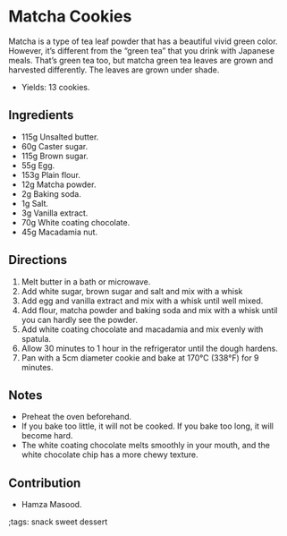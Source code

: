 # Matcha Cookies

Matcha is a type of tea leaf powder that has a beautiful vivid green color.
However, it’s different from the “green tea” that you drink with Japanese meals.
That’s green tea too, but matcha green tea leaves are grown and harvested
differently. The leaves are grown under shade.

- Yields: 13 cookies.

## Ingredients

- 115g Unsalted butter.
- 60g Caster sugar.
- 115g Brown sugar.
- 55g Egg.
- 153g Plain flour.
- 12g Matcha powder.
- 2g Baking soda.
- 1g Salt.
- 3g Vanilla extract.
- 70g White coating chocolate.
- 45g Macadamia nut.

## Directions

1. Melt butter in a bath or microwave.
2. Add white sugar, brown sugar and salt and mix with a whisk
3. Add egg and vanilla extract and mix with a whisk until well mixed.
4. Add flour, matcha powder and baking soda and mix with a whisk until you can hardly see the powder.
5. Add white coating chocolate  and macadamia and mix evenly with spatula.
6. Allow 30 minutes to 1 hour in the refrigerator until the dough hardens.
7. Pan with a 5cm diameter cookie and bake at 170°C (338°F) for 9 minutes.

## Notes

- Preheat the oven beforehand.
- If you bake too little, it will not be cooked. If you bake too long, it will
  become hard.
- The white coating chocolate melts smoothly in your mouth, and the white
  chocolate chip has a more chewy texture.

## Contribution

- Hamza Masood.

;tags: snack sweet dessert
